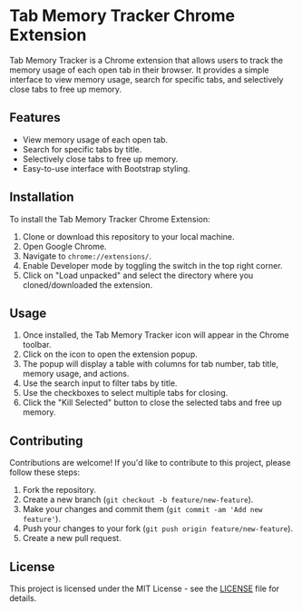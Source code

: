 # Tab Memory Tracker Chrome Extension

Tab Memory Tracker is a Chrome extension that allows users to track the memory usage of each open tab in their browser. It provides a simple interface to view memory usage, search for specific tabs, and selectively close tabs to free up memory.

## Features

- View memory usage of each open tab.
- Search for specific tabs by title.
- Selectively close tabs to free up memory.
- Easy-to-use interface with Bootstrap styling.

## Installation

To install the Tab Memory Tracker Chrome Extension:

1. Clone or download this repository to your local machine.
2. Open Google Chrome.
3. Navigate to `chrome://extensions/`.
4. Enable Developer mode by toggling the switch in the top right corner.
5. Click on "Load unpacked" and select the directory where you cloned/downloaded the extension.

## Usage

1. Once installed, the Tab Memory Tracker icon will appear in the Chrome toolbar.
2. Click on the icon to open the extension popup.
3. The popup will display a table with columns for tab number, tab title, memory usage, and actions.
4. Use the search input to filter tabs by title.
5. Use the checkboxes to select multiple tabs for closing.
6. Click the "Kill Selected" button to close the selected tabs and free up memory.

## Contributing

Contributions are welcome! If you'd like to contribute to this project, please follow these steps:

1. Fork the repository.
2. Create a new branch (`git checkout -b feature/new-feature`).
3. Make your changes and commit them (`git commit -am 'Add new feature'`).
4. Push your changes to your fork (`git push origin feature/new-feature`).
5. Create a new pull request.

## License

This project is licensed under the MIT License - see the [LICENSE](LICENSE) file for details.
